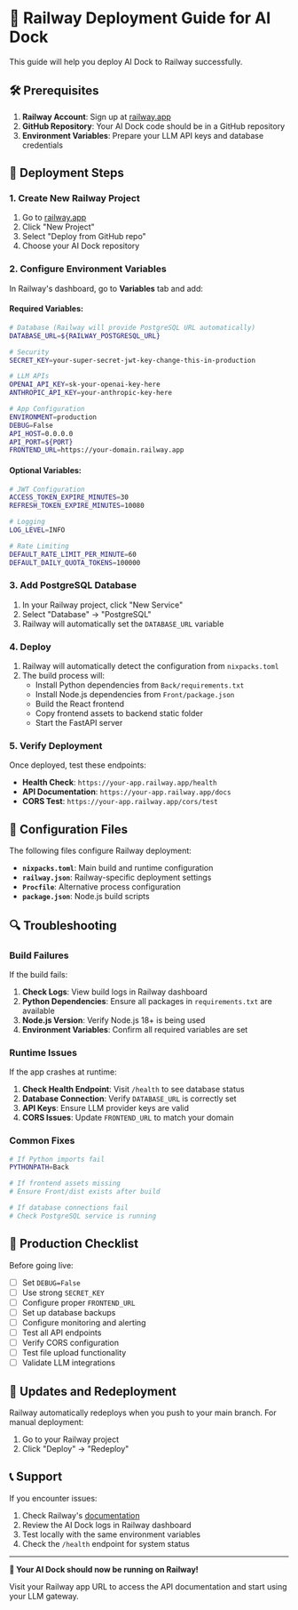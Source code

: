 # 🚂 Railway Deployment Guide for AI Dock

This guide will help you deploy AI Dock to Railway successfully.

## 🛠️ Prerequisites

1. **Railway Account**: Sign up at [railway.app](https://railway.app)
2. **GitHub Repository**: Your AI Dock code should be in a GitHub repository
3. **Environment Variables**: Prepare your LLM API keys and database credentials

## 🚀 Deployment Steps

### 1. Create New Railway Project

1. Go to [railway.app](https://railway.app)
2. Click "New Project"
3. Select "Deploy from GitHub repo"
4. Choose your AI Dock repository

### 2. Configure Environment Variables

In Railway's dashboard, go to **Variables** tab and add:

#### Required Variables:
```bash
# Database (Railway will provide PostgreSQL URL automatically)
DATABASE_URL=${RAILWAY_POSTGRESQL_URL}

# Security
SECRET_KEY=your-super-secret-jwt-key-change-this-in-production

# LLM APIs
OPENAI_API_KEY=sk-your-openai-key-here
ANTHROPIC_API_KEY=your-anthropic-key-here

# App Configuration
ENVIRONMENT=production
DEBUG=False
API_HOST=0.0.0.0
API_PORT=${PORT}
FRONTEND_URL=https://your-domain.railway.app
```

#### Optional Variables:
```bash
# JWT Configuration
ACCESS_TOKEN_EXPIRE_MINUTES=30
REFRESH_TOKEN_EXPIRE_MINUTES=10080

# Logging
LOG_LEVEL=INFO

# Rate Limiting
DEFAULT_RATE_LIMIT_PER_MINUTE=60
DEFAULT_DAILY_QUOTA_TOKENS=100000
```

### 3. Add PostgreSQL Database

1. In your Railway project, click "New Service"
2. Select "Database" → "PostgreSQL"
3. Railway will automatically set the `DATABASE_URL` variable

### 4. Deploy

1. Railway will automatically detect the configuration from `nixpacks.toml`
2. The build process will:
   - Install Python dependencies from `Back/requirements.txt`
   - Install Node.js dependencies from `Front/package.json`
   - Build the React frontend
   - Copy frontend assets to backend static folder
   - Start the FastAPI server

### 5. Verify Deployment

Once deployed, test these endpoints:

- **Health Check**: `https://your-app.railway.app/health`
- **API Documentation**: `https://your-app.railway.app/docs`
- **CORS Test**: `https://your-app.railway.app/cors/test`

## 🔧 Configuration Files

The following files configure Railway deployment:

- **`nixpacks.toml`**: Main build and runtime configuration
- **`railway.json`**: Railway-specific deployment settings
- **`Procfile`**: Alternative process configuration
- **`package.json`**: Node.js build scripts

## 🔍 Troubleshooting

### Build Failures

If the build fails:

1. **Check Logs**: View build logs in Railway dashboard
2. **Python Dependencies**: Ensure all packages in `requirements.txt` are available
3. **Node.js Version**: Verify Node.js 18+ is being used
4. **Environment Variables**: Confirm all required variables are set

### Runtime Issues

If the app crashes at runtime:

1. **Check Health Endpoint**: Visit `/health` to see database status
2. **Database Connection**: Verify `DATABASE_URL` is correctly set
3. **API Keys**: Ensure LLM provider keys are valid
4. **CORS Issues**: Update `FRONTEND_URL` to match your domain

### Common Fixes

```bash
# If Python imports fail
PYTHONPATH=Back

# If frontend assets missing
# Ensure Front/dist exists after build

# If database connections fail
# Check PostgreSQL service is running
```

## 🎯 Production Checklist

Before going live:

- [ ] Set `DEBUG=False`
- [ ] Use strong `SECRET_KEY`
- [ ] Configure proper `FRONTEND_URL`
- [ ] Set up database backups
- [ ] Configure monitoring and alerting
- [ ] Test all API endpoints
- [ ] Verify CORS configuration
- [ ] Test file upload functionality
- [ ] Validate LLM integrations

## 🔄 Updates and Redeployment

Railway automatically redeploys when you push to your main branch. For manual deployment:

1. Go to your Railway project
2. Click "Deploy" → "Redeploy"

## 📞 Support

If you encounter issues:

1. Check Railway's [documentation](https://docs.railway.app/)
2. Review the AI Dock logs in Railway dashboard
3. Test locally with the same environment variables
4. Check the `/health` endpoint for system status

---

**🎉 Your AI Dock should now be running on Railway!**

Visit your Railway app URL to access the API documentation and start using your LLM gateway.
